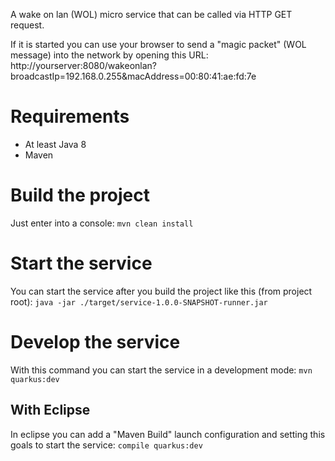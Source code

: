 A wake on lan (WOL) micro service that can be called via HTTP GET request.

If it is started you can use your browser to send a "magic packet" (WOL message) into the network by opening this URL:
http://yourserver:8080/wakeonlan?broadcastIp=192.168.0.255&macAddress=00:80:41:ae:fd:7e

# Requirements
* At least Java 8
* Maven

# Build the project
Just enter into a console: 
``` mvn clean install ```

# Start the service
You can start the service after you build the project like this (from project root):
``` java -jar ./target/service-1.0.0-SNAPSHOT-runner.jar ```

# Develop the service
With this command you can start the service in a development mode:
``` mvn quarkus:dev ```

## With Eclipse
In eclipse you can add a "Maven Build" launch configuration and setting this goals to start the service:
``` compile quarkus:dev ```
